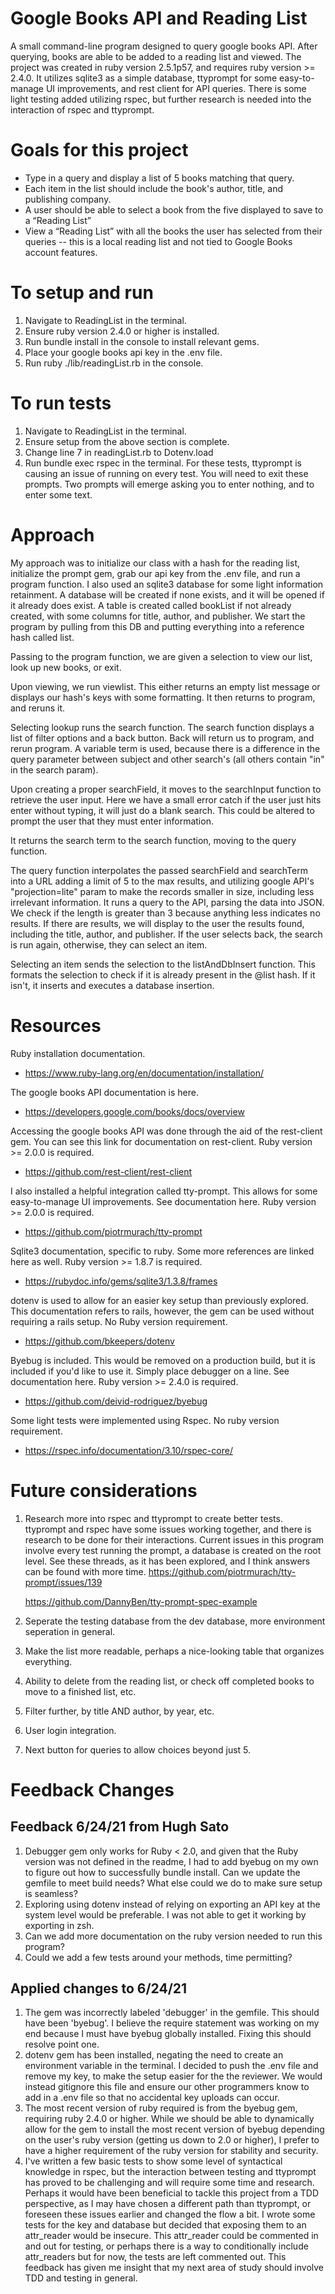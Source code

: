 <h1> Google Books API and Reading List </h1>

A small command-line program designed to query google books API. After querying, books are able to be added to a reading list and viewed. The project was created in ruby version 2.5.1p57, and requires ruby version >= 2.4.0. It utilizes sqlite3 as a simple database, ttyprompt for some easy-to-manage UI improvements, and rest client for API queries. There is some light testing added utilizing rspec, but further research is needed into the interaction of rspec and ttyprompt. 

<h1> Goals for this project </h1>

* Type in a query and display a list of 5 books matching that query.
* Each item in the list should include the book's author, title, and publishing company.
* A user should be able to select a book from the five displayed to save to a “Reading List”
* View a “Reading List” with all the books the user has selected from their queries -- this is a local reading list and not tied to Google Books account features.

<h1> To setup and run </h1>

1. Navigate to ReadingList in the terminal.
2. Ensure ruby version 2.4.0 or higher is installed.
3. Run bundle install in the console to install relevant gems.
4. Place your google books api key in the .env file.
5. Run ruby ./lib/readingList.rb in the console. 

<h1> To run tests </h1>

1. Navigate to ReadingList in the terminal.
2. Ensure setup from the above section is complete.
3. Change line 7 in readingList.rb to Dotenv.load
4. Run bundle exec rspec in the terminal.
For these tests, ttyprompt is causing an issue of running on every test. You will need to exit these prompts. Two prompts will emerge asking you to enter nothing, and to enter some text.

<h1> Approach </h1>

My approach was to initialize our class with a hash for the reading list, initialize the prompt gem, grab our api key from the .env file, and run a program function. I also used an sqlite3 database for some light information retainment. A database will be created if none exists, and it will be opened if it already does exist. A table is created called bookList if not already created, with some columns for title, author, and publisher. We start the program by pulling from this DB and putting everything into a reference hash called list.

Passing to the program function, we are given a selection to view our list, look up new books, or exit.

Upon viewing, we run viewlist. This either returns an empty list message or displays our hash's keys with some formatting. It then returns to program, and reruns it.

Selecting lookup runs the search function. The search function displays a list of filter options and a back button. Back will return us to program, and rerun program. A variable term is used, because there is a difference in the query parameter between subject and other search's (all others contain "in" in the search param).

Upon creating a proper searchField, it moves to the searchInput function to retrieve the user input. Here we have a small error catch if the user just hits enter without typing, it will just do a blank search. This could be altered to prompt the user that they must enter information.

It returns the search term to the search function, moving to the query function.

The query function interpolates the passed searchField and searchTerm into a URL adding a limit of 5 to the max results, and utilizing google API's "projection=lite" param to make the records smaller in size, including less irrelevant information. It runs a query to the API, parsing the data into JSON. We check if the length is greater than 3 because anything less indicates no results. If there are results, we will display to the user the results found, including the title, author, and publisher. If the user selects back, the search is run again, otherwise, they can select an item.

Selecting an item sends the selection to the listAndDbInsert function. This formats the selection to check if it is already present in the @list hash. If it isn't, it inserts and executes a database insertion.

<h1> Resources </h1>

Ruby installation documentation.   
* https://www.ruby-lang.org/en/documentation/installation/

The google books API documentation is here.
* https://developers.google.com/books/docs/overview

Accessing the google books API was done through the aid of the rest-client gem. You can see this link for documentation on rest-client. Ruby version >= 2.0.0 is required.
* https://github.com/rest-client/rest-client

I also installed a helpful integration called tty-prompt. This allows for some easy-to-manage UI improvements. See documentation here. Ruby version >= 2.0.0 is required.
* https://github.com/piotrmurach/tty-prompt

Sqlite3 documentation, specific to ruby. Some more references are linked here as well. Ruby version >= 1.8.7 is required.
* https://rubydoc.info/gems/sqlite3/1.3.8/frames

dotenv is used to allow for an easier key setup than previously explored. This documentation refers to rails, however, the gem can be used without requiring a rails setup. No Ruby version requirement.
* https://github.com/bkeepers/dotenv

Byebug is included. This would be removed on a production build, but it is included if you'd like to use it. Simply place debugger on a line. See documentation here. Ruby version >= 2.4.0 is required.
* https://github.com/deivid-rodriguez/byebug

Some light tests were implemented using Rspec. No ruby version requirement.
* https://rspec.info/documentation/3.10/rspec-core/

<h1> Future considerations </h1>

1. Research more into rspec and ttyprompt to create better tests. ttyprompt and rspec have some issues working together, and there is research to be done for their interactions. Current issues in this program involve every test running the prompt, a database is created on the root level. See these threads, as it has been explored, and I think answers can be found with more time.
   https://github.com/piotrmurach/tty-prompt/issues/139

   https://github.com/DannyBen/tty-prompt-spec-example
2. Seperate the testing database from the dev database, more environment seperation in general.  
2. Make the list more readable, perhaps a nice-looking table that organizes everything.
3. Ability to delete from the reading list, or check off completed books to move to a finished list, etc.
4. Filter further, by title AND author, by year, etc.
5. User login integration.
6. Next button for queries to allow choices beyond just 5.

<h1> Feedback Changes </h1>
<h2> Feedback 6/24/21 from Hugh Sato </h2>

1. Debugger gem only works for Ruby < 2.0, and given that the Ruby version was not defined in the readme, I had to add byebug on my own to figure out how to successfully bundle install. 
   Can we update the gemfile to meet build needs? What else could we do to make sure setup is seamless?
2. Exploring using dotenv instead of relying on exporting an API key at the system level would be preferable. I was not able to get it working by exporting in zsh.
3. Can we add more documentation on the ruby version needed to run this program?
4. Could we add a few tests around your methods, time permitting?

<h2> Applied changes to 6/24/21 </h2>

1. The gem was incorrectly labeled 'debugger' in the gemfile. This should have been 'byebug'. I believe the require statement was working on my end because I must have byebug globally installed.
   Fixing this should resolve point one.  
2. dotenv gem has been installed, negating the need to create an environment variable in the terminal.  I decided to push the .env file and remove my key, to make the setup easier for the the reviewer. We would instead gitignore this file and ensure our other programmers know to add in a .env file so that no accidental key uploads can occur.
3. The most recent version of ruby required is from the byebug gem, requiring ruby 2.4.0 or higher. 
   While we should be able to dynamically allow for the gem to install the most recent version of byebug depending on the user's ruby version (getting us down to 2.0 or higher), I prefer to have a higher requirement of the ruby version for stability and security.
4. I've written a few basic tests to show some level of syntactical knowledge in rspec, but the interaction between testing and ttyprompt has proved to be challenging and will require some time and research. Perhaps it would have been beneficial to tackle this project from a TDD perspective, as I may have chosen a different path than ttyprompt, or foreseen these issues earlier and changed the flow a bit. I wrote some tests for the key and database but decided that exposing them to an attr_reader would be insecure. This attr_reader could be commented in and out for testing, or perhaps there is a way to conditionally include attr_readers but for now, the tests are left commented out. This feedback has given me insight that my next area of study should involve TDD and testing in general.